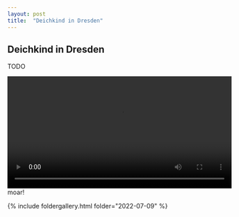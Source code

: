 ```yaml
---
layout: post
title:  "Deichkind in Dresden"
---
```


## Deichkind in Dresden
TODO

<video width='100%' preload='metadata' controls> <source src='/assets/deichkind_whiteroom.mp4' type='video/mp4'/> </video>
moar!

{% include foldergallery.html folder="2022-07-09" %}
